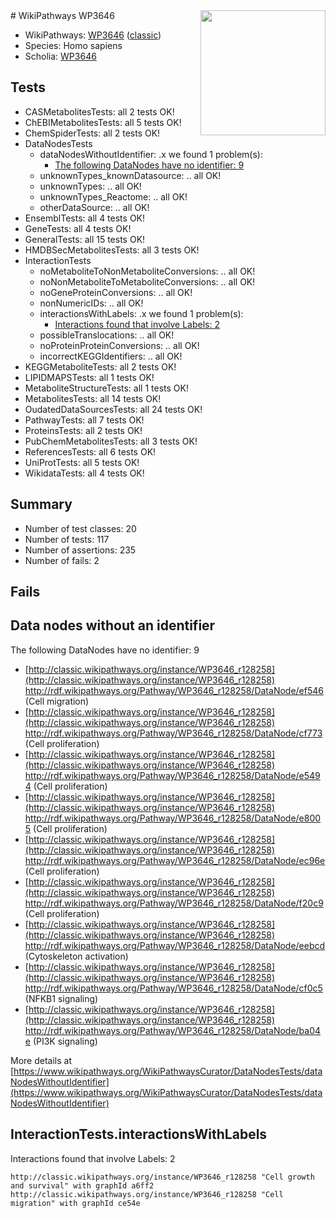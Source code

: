 <img style="float: right; width: 200px" src="https://upload.wikimedia.org/wikipedia/commons/thumb/8/83/Wplogo_with_text_500.png/640px-Wplogo_with_text_500.png" />
# WikiPathways WP3646

* WikiPathways: [WP3646](https://wikipathways.org/pathways/WP3646) ([classic](https://classic.wikipathways.org/instance/WP3646))
* Species: Homo sapiens
* Scholia: [WP3646](https://scholia.toolforge.org/wikipathways/WP3646)
## Tests
* CASMetabolitesTests: all 2 tests OK!
* ChEBIMetabolitesTests: all 5 tests OK!
* ChemSpiderTests: all 2 tests OK!
* DataNodesTests
    * dataNodesWithoutIdentifier: .x we found 1 problem(s):
        * [The following DataNodes have no identifier: 9](#d2d32fa8)
    * unknownTypes_knownDatasource: .. all OK!
    * unknownTypes: .. all OK!
    * unknownTypes_Reactome: .. all OK!
    * otherDataSource: .. all OK!
* EnsemblTests: all 4 tests OK!
* GeneTests: all 4 tests OK!
* GeneralTests: all 15 tests OK!
* HMDBSecMetabolitesTests: all 3 tests OK!
* InteractionTests
    * noMetaboliteToNonMetaboliteConversions: .. all OK!
    * noNonMetaboliteToMetaboliteConversions: .. all OK!
    * noGeneProteinConversions: .. all OK!
    * nonNumericIDs: .. all OK!
    * interactionsWithLabels: .x we found 1 problem(s):
        * [Interactions found that involve Labels: 2](#630d2679)
    * possibleTranslocations: .. all OK!
    * noProteinProteinConversions: .. all OK!
    * incorrectKEGGIdentifiers: .. all OK!
* KEGGMetaboliteTests: all 2 tests OK!
* LIPIDMAPSTests: all 1 tests OK!
* MetaboliteStructureTests: all 1 tests OK!
* MetabolitesTests: all 14 tests OK!
* OudatedDataSourcesTests: all 24 tests OK!
* PathwayTests: all 7 tests OK!
* ProteinsTests: all 2 tests OK!
* PubChemMetabolitesTests: all 3 tests OK!
* ReferencesTests: all 6 tests OK!
* UniProtTests: all 5 tests OK!
* WikidataTests: all 4 tests OK!


## Summary

* Number of test classes: 20
* Number of tests: 117
* Number of assertions: 235
* Number of fails: 2

## Fails

<a name="d2d32fa8" />

## Data nodes without an identifier

The following DataNodes have no identifier: 9

* [http://classic.wikipathways.org/instance/WP3646_r128258](http://classic.wikipathways.org/instance/WP3646_r128258) http://rdf.wikipathways.org/Pathway/WP3646_r128258/DataNode/ef546 (Cell migration)
* [http://classic.wikipathways.org/instance/WP3646_r128258](http://classic.wikipathways.org/instance/WP3646_r128258) http://rdf.wikipathways.org/Pathway/WP3646_r128258/DataNode/cf773 (Cell proliferation)
* [http://classic.wikipathways.org/instance/WP3646_r128258](http://classic.wikipathways.org/instance/WP3646_r128258) http://rdf.wikipathways.org/Pathway/WP3646_r128258/DataNode/e5494 (Cell proliferation)
* [http://classic.wikipathways.org/instance/WP3646_r128258](http://classic.wikipathways.org/instance/WP3646_r128258) http://rdf.wikipathways.org/Pathway/WP3646_r128258/DataNode/e8005 (Cell proliferation)
* [http://classic.wikipathways.org/instance/WP3646_r128258](http://classic.wikipathways.org/instance/WP3646_r128258) http://rdf.wikipathways.org/Pathway/WP3646_r128258/DataNode/ec96e (Cell proliferation)
* [http://classic.wikipathways.org/instance/WP3646_r128258](http://classic.wikipathways.org/instance/WP3646_r128258) http://rdf.wikipathways.org/Pathway/WP3646_r128258/DataNode/f20c9 (Cell proliferation)
* [http://classic.wikipathways.org/instance/WP3646_r128258](http://classic.wikipathways.org/instance/WP3646_r128258) http://rdf.wikipathways.org/Pathway/WP3646_r128258/DataNode/eebcd (Cytoskeleton 
activation)
* [http://classic.wikipathways.org/instance/WP3646_r128258](http://classic.wikipathways.org/instance/WP3646_r128258) http://rdf.wikipathways.org/Pathway/WP3646_r128258/DataNode/cf0c5 (NFKB1 signaling)
* [http://classic.wikipathways.org/instance/WP3646_r128258](http://classic.wikipathways.org/instance/WP3646_r128258) http://rdf.wikipathways.org/Pathway/WP3646_r128258/DataNode/ba04e (PI3K signaling)


More details at [https://www.wikipathways.org/WikiPathwaysCurator/DataNodesTests/dataNodesWithoutIdentifier](https://www.wikipathways.org/WikiPathwaysCurator/DataNodesTests/dataNodesWithoutIdentifier)

<a name="630d2679" />

## InteractionTests.interactionsWithLabels

Interactions found that involve Labels: 2
```
http://classic.wikipathways.org/instance/WP3646_r128258 "Cell growth and survival" with graphId a6ff2
http://classic.wikipathways.org/instance/WP3646_r128258 "Cell migration" with graphId ce54e
```

